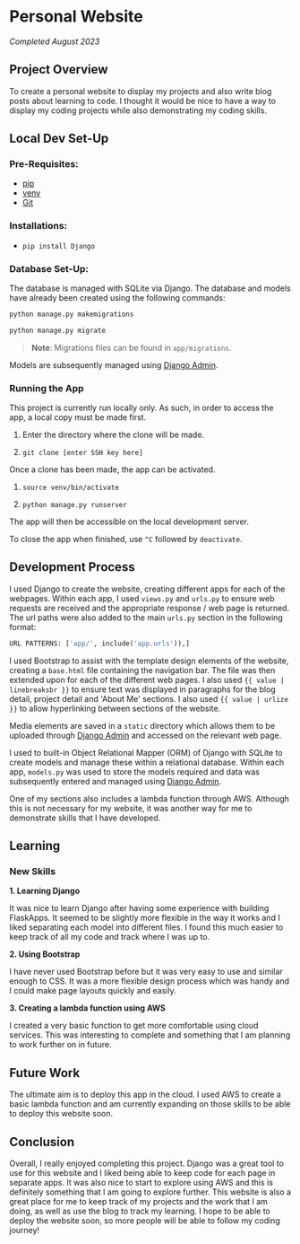 # Personal Website

*Completed August 2023*

## Project Overview
To create a personal website to display my projects and also 
write blog posts about learning to code. I thought it would be nice 
to have a way to display my coding projects while also demonstrating 
my coding skills.

## Local Dev Set-Up
### Pre-Requisites:
+ [pip](https://pypi.org/project/pip/)
+ [venv](https://docs.python.org/3/library/venv.html)
+ [Git](https://git-scm.com/)

### Installations:
+ ```pip install Django```

### Database Set-Up:
The database is managed with SQLite via Django. The database and models have already 
been created using the following commands:
```python
python manage.py makemigrations
```
```python
python manage.py migrate
```

> __Note__: Migrations files can be found in `app/migrations`.

Models are subsequently managed using [Django Admin](https://docs.djangoproject.com/en/4.2/ref/contrib/admin/).

### Running the App
This project is currently run locally only. As such, in order to access the 
app, a local copy must be made first.

1. Enter the directory where the clone will be made.


2. ```git clone [enter SSH key here]```

Once a clone has been made, the app can be activated.

1. ```source venv/bin/activate```


2. ```python manage.py runserver```


The app will then be accessible on the local development server.

To close the app when finished, use ```^C``` followed by ```deactivate```.


## Development Process
I used Django to create the website, creating different apps for 
each of the webpages. Within each app, I used `views.py` and `urls.py`
to ensure web requests are received and the appropriate response / 
web page is returned. The url paths were also added to the
main `urls.py` section in the following format:
```python
URL PATTERNS: ['app/', include('app.urls')),]
```

I used Bootstrap to assist with the template design elements of the website, 
creating a `base.html` file containing the navigation bar. The file 
was then extended upon for each of the different web pages. I also 
used ```{{ value | linebreaksbr }}``` to ensure text was 
displayed in paragraphs for the blog detail, project detail
and 'About Me' sections. I also used ```{{ value | urlize }}``` 
to allow hyperlinking between sections of the website.

Media elements are saved in a `static` directory which allows them 
to be uploaded through [Django Admin](https://docs.djangoproject.com/en/4.2/ref/contrib/admin/)
and accessed on the relevant web page.

I used to built-in Object Relational Mapper (ORM) of Django with SQLite
to create models and manage these within a relational database. Within 
each app, `models.py` was used to store the models required and data was 
subsequently entered and managed using [Django Admin](https://docs.djangoproject.com/en/4.2/ref/contrib/admin/).

One of my sections also includes a lambda function through AWS.
Although this is not necessary for my website, it was another 
way for me to demonstrate skills that I have developed.

## Learning
### New Skills

**1. Learning Django**

It was nice to learn Django after having some experience with 
building FlaskApps. It seemed to be slightly more flexible in 
the way it works and I liked separating each model into 
different files. I found this much easier to keep track of all 
my code and track where I was up to.

**2. Using Bootstrap**

I have never used Bootstrap before but it was very easy to 
use and similar enough to CSS. It was a more flexible design 
process which was handy and I could make page layouts quickly 
and easily.

**3. Creating a lambda function using AWS**

I created a very basic function to get more comfortable using 
cloud services. This was interesting to complete and something 
that I am planning to work further on in future.

## Future Work
The ultimate aim is to deploy this app in the cloud. I used 
AWS to create a basic lambda function and am currently expanding 
on those skills to be able to deploy this website soon.

## Conclusion
Overall, I really enjoyed completing this project. Django was 
a great tool to use for this website and I liked being able 
to keep code for each page in separate apps. It was also nice 
to start to explore using AWS and this is definitely something 
that I am going to explore further. This website is also a 
great place for me to keep track of my projects and the work 
that I am doing, as well as use the blog to track my learning. 
I hope to be able to deploy the website soon, so more people 
will be able to follow my coding journey!